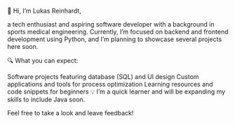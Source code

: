 👋 Hi, I’m Lukas Reinhardt,

a tech enthusiast and aspiring software developer with a background in sports medical engineering. Currently, I’m focused on backend and frontend development using Python, and I’m planning to showcase several projects here soon.

🔍 What you can expect:

Software projects featuring database (SQL) and UI design
Custom applications and tools for process optimization
Learning resources and code snippets for beginners
💡 I’m a quick learner and will be expanding my skills to include Java soon.

Feel free to take a look and leave feedback!
